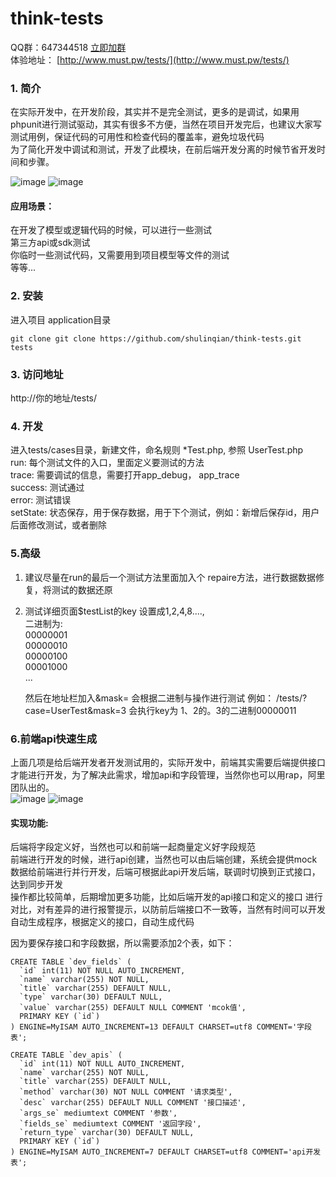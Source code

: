 # think-tests
QQ群：647344518   [立即加群](http://shang.qq.com/wpa/qunwpa?idkey=83a58116f995c9f83af6dc2b4ea372e38397349c8f1973d8c9827e4ae4d9f50e)   
体验地址： [http://www.must.pw/tests/](http://www.must.pw/tests/) 

### 1. 简介    
在实际开发中，在开发阶段，其实并不是完全测试，更多的是调试，如果用phpunit进行测试驱动，其实有很多不方便，当然在项目开发完后，也建议大家写测试用例，保证代码的可用性和检查代码的覆盖率，避免垃圾代码   
为了简化开发中调试和测试，开发了此模块，在前后端开发分离的时候节省开发时间和步骤。

![image](https://raw.githubusercontent.com/shulinqian/think-tests/master/common/static/1.jpg)
![image](https://raw.githubusercontent.com/shulinqian/think-tests/master/common/static/2.jpg)

#### 应用场景：
在开发了模型或逻辑代码的时候，可以进行一些测试   
第三方api或sdk测试   
你临时一些测试代码，又需要用到项目模型等文件的测试   
等等...


### 2. 安装
进入项目 application目录
```
git clone git clone https://github.com/shulinqian/think-tests.git tests
```
### 3. 访问地址
http://你的地址/tests/

### 4. 开发
进入tests/cases目录，新建文件，命名规则  *Test.php, 参照 UserTest.php   
run: 每个测试文件的入口，里面定义要测试的方法   
trace: 需要调试的信息，需要打开app_debug， app_trace   
success: 测试通过   
error: 测试错误   
setState: 状态保存，用于保存数据，用于下个测试，例如：新增后保存id，用户后面修改测试，或者删除

### 5.高级
1) 建议尽量在run的最后一个测试方法里面加入个 repaire方法，进行数据数据修复，将测试的数据还原   
2) 测试详细页面$testList的key 设置成1,2,4,8....,   
    二进制为:    
    00000001   
    00000010   
    00000100   
    00001000   
    ...
                
    然后在地址栏加入&mask= 会根据二进制与操作进行测试
    例如： /tests/?case=UserTest&mask=3  会执行key为 1、2的。3的二进制00000011    


### 6.前端api快速生成
上面几项是给后端开发者开发测试用的，实际开发中，前端其实需要后端提供接口才能进行开发，为了解决此需求，增加api和字段管理，当然你也可以用rap，阿里团队出的。   
![image](https://raw.githubusercontent.com/shulinqian/think-tests/master/common/static/3.jpg)
![image](https://raw.githubusercontent.com/shulinqian/think-tests/master/common/static/4.jpg)

#### 实现功能:
后端将字段定义好，当然也可以和前端一起商量定义好字段规范   
前端进行开发的时候，进行api创建，当然也可以由后端创建，系统会提供mock数据给前端进行并行开发，后端可根据此api开发后端，联调时切换到正式接口，达到同步开发   
操作都比较简单，后期增加更多功能，比如后端开发的api接口和定义的接口 进行对比，对有差异的进行报警提示，以防前后端接口不一致等，当然有时间可以开发自动生成程序，根据定义的接口，自动生成代码

因为要保存接口和字段数据，所以需要添加2个表，如下：
```
CREATE TABLE `dev_fields` (
  `id` int(11) NOT NULL AUTO_INCREMENT,
  `name` varchar(255) NOT NULL,
  `title` varchar(255) DEFAULT NULL,
  `type` varchar(30) DEFAULT NULL,
  `value` varchar(255) DEFAULT NULL COMMENT 'mcok值',
  PRIMARY KEY (`id`)
) ENGINE=MyISAM AUTO_INCREMENT=13 DEFAULT CHARSET=utf8 COMMENT='字段表';

CREATE TABLE `dev_apis` (
  `id` int(11) NOT NULL AUTO_INCREMENT,
  `name` varchar(255) NOT NULL,
  `title` varchar(255) DEFAULT NULL,
  `method` varchar(30) NOT NULL COMMENT '请求类型',
  `desc` varchar(255) DEFAULT NULL COMMENT '接口描述',
  `args_se` mediumtext COMMENT '参数',
  `fields_se` mediumtext COMMENT '返回字段',
  `return_type` varchar(30) DEFAULT NULL,
  PRIMARY KEY (`id`)
) ENGINE=MyISAM AUTO_INCREMENT=7 DEFAULT CHARSET=utf8 COMMENT='api开发表';
```
